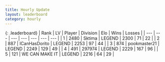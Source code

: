 ```yaml
---
title: Hourly Update
layout: leaderboard
category: hourly
---
```


{: .leaderboard}
| Rank | LV | Player | Division | Elo | Wins | Losses |
| --- | --- | --- | --- | --- | --- | --- |
| <span data-change="0">1</span> | 2480 | <span title="ID: 353063">Sktima</span> | LEGEND | <span data-change="0">2300</span> | <span data-change="0">71</span> | <span data-change="0">22</span> |
| <span data-change="1">2</span> | 887 | <span title="ID: 415713">ICanHasDorito</span> | LEGEND | <span data-change="0">2253</span> | <span data-change="0">97</span> | <span data-change="0">44</span> |
| <span data-change="-1">3</span> | 874 | <span title="ID: 652474">pookmaster21</span> | LEGEND | <span data-change="-12">2249</span> | <span data-change="0">129</span> | <span data-change="1">49</span> |
| <span data-change="0">4</span> | 491 | <span title="ID: 544038">297974</span> | LEGEND | <span data-change="0">2229</span> | <span data-change="0">167</span> | <span data-change="0">96</span> |
| <span data-change="0">5</span> | 121 | <span title="ID: 745795">WE CAN MAKE IT</span> | LEGEND | <span data-change="0">2216</span> | <span data-change="0">64</span> | <span data-change="0">29</span> |